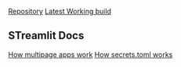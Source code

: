 [Repository](https://github.com/jlastwood/pmstreamlit)
[Latest Working build](https://thepmmonitor.streamlit.app/)


## STreamlit Docs
[How multipage apps work](https://blog.streamlit.io/introducing-multipage-apps/)
[How secrets.toml works](https://docs.streamlit.io/library/advanced-features/secrets-management)